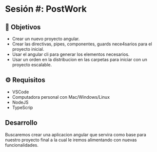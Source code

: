 # Sesión #: PostWork

## :dart: Objetivos

- Crear un nuevo proyecto angular.
- Crear las directivas, pipes, componentes, guards nece4sarios para el proyecto inicial.
- Usar el angular cli para generar los elementos necesarios.
- Usar un orden en la distribucion en las carpetas para iniciar con un proyecto escalable.


## ⚙ Requisitos

+ VSCode
+ Computadora personal con Mac/Windows/Linux
+ NodeJS
+ TypeScrip

## Desarrollo

Buscaremos crear una aplicacion angular que servira como base para nuestro proyecto final a la cual le iremos alimentando con nuevas funcionalidades.